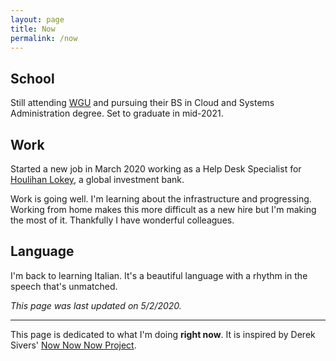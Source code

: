 ```yaml
---
layout: page
title: Now
permalink: /now
---
```


## School
Still attending [WGU](https://www.wgu.edu/) and pursuing their BS in Cloud and Systems Administration degree. Set to graduate in mid-2021.

## Work
Started a new job in March 2020 working as a Help Desk Specialist for [Houlihan Lokey](https://hl.com/), a global investment bank.

Work is going well. I'm learning about the infrastructure and progressing. Working from home makes this more difficult as a new hire but I'm making the most of it. Thankfully I have wonderful colleagues.

## Language
I'm back to learning Italian. It's a beautiful language with a rhythm in the speech that's unmatched.

*This page was last updated on 5/2/2020.*

---
This page is dedicated to what I'm doing **right now**. It is inspired by Derek Sivers' [Now Now Now Project](https://nownownow.com/).

